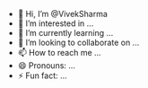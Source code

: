 - 👋 Hi, I’m @VivekSharma
- 👀 I’m interested in ...
- 🌱 I’m currently learning ...
- 💞️ I’m looking to collaborate on ...
- 📫 How to reach me ...
- 😄 Pronouns: ...
- ⚡ Fun fact: ...

<!---
VivekCodees/VivekCodees is a ✨ special ✨ repository because its `README.md` (this file) appears on your GitHub profile.
You can click the Preview link to take a look at your changes.
--->
